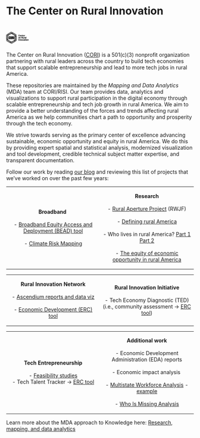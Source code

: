 # The Center on Rural Innovation

# <a href="https://ruralinnovation.us/" target="_blank"><img src="images/Full-Logo_CORI_Black.svg" alt="The Center on Rural Innovation" width="12%" align="left" /></a><br/>

The Center on Rural Innovation ([CORI](https://ruralinnovation.us/)) is
a 501(c)(3) nonprofit organization partnering with rural leaders across
the country to build tech economies that support scalable
entrepreneurship and lead to more tech jobs in rural America.

These repositories are maintained by the *Mapping and Data Analytics*
(MDA) team at CORI/RISI. Our team provides data, analytics and
visualizations to support rural participation in the digital economy
through scalable entrepreneurship and tech job growth in rural America.
We aim to provide a better understanding of the forces and trends
affecting rural America as we help communities chart a path to
opportunity and prosperity through the tech economy.

We strive towards serving as the primary center of excellence advancing
sustainable, economic opportunity and equity in rural America. We do
this by providing expert spatial and statistical analysis, modernized
visualization and tool development, credible technical subject matter
expertise, and transparent documentation.

Follow our work by reading
<a href="https://ruralinnovation.github.io/blog/" class="external"
target="_blank">our blog</a> and reviewing this list of projects that
we’ve worked on over the past few years:

<div>

<table>
<colgroup>
<col style="width: 50%" />
<col style="width: 50%" />
</colgroup>
<tbody>
<tr class="odd">
<td style="text-align: center;"><div width="50.0%"
data-layout-align="center">
<p><strong>Broadband</strong> <br><br />
- <a href="https://rural-broadband-map.ruralinnovation.us/"
class="external" target="_blank">Broadband Equity Access and Deployment
(BEAD) tool</a><br><br />
- <a href="https://broadband-risk.ruralinnovation.us/" class="external"
target="_blank">Climate Risk Mapping</a></p>
</div></td>
<td style="text-align: center;"><div width="50.0%"
data-layout-align="center">
<p><strong>Research</strong><br><br />
- <a
href="https://ruralinnovation.us/resources/reports/the-rural-aperture-project/"
class="external" target="_blank">Rural Aperture Project</a>
(RWJF)<br><br />
- <a href="https://ruralinnovation.us/blog/defining-rural-america/"
class="external" target="_blank">Defining rural America</a><br><br />
- Who lives in rural America? <a
href="https://ruralinnovation.us/blog/who-lives-in-rural-america-part-i/"
class="external" target="_blank">Part 1</a> <a
href="https://ruralinnovation.us/blog/who-lives-in-rural-america-part-2/"
class="external" target="_blank">Part 2</a><br><br />
- <a
href="https://ruralinnovation.us/blog/equity-economic-opportunity-rural-america/"
class="external" target="_blank">The equity of economic opportunity in
rural America</a></p>
</div></td>
</tr>
</tbody>
</table>

<table>
<colgroup>
<col style="width: 50%" />
<col style="width: 50%" />
</colgroup>
<tbody>
<tr class="odd">
<td style="text-align: center;"><div width="50.0%"
data-layout-align="center">
<p><strong>Rural Innovation Network</strong><br><br />
- <a
href="https://ruralinnovation.us/resources/reports/report-rural-americas-tech-employment-landscape/"
class="external" target="_blank">Ascendium reports and data
viz</a><br><br />
- <a href="https://erc-tool.ruralinnovation.us/" class="external"
target="_blank">Economic Development (ERC) tool</a></p>
</div></td>
<td style="text-align: center;"><div width="50.0%"
data-layout-align="center">
<p><strong>Rural Innovation Initiative</strong><br><br />
- Tech Economy Diagnostic (TED) <br> (i.e., community assessment → <a
href="https://erc-tool.ruralinnovation.us/" class="external"
target="_blank">ERC tool</a>)</p>
</div></td>
</tr>
</tbody>
</table>

<table>
<colgroup>
<col style="width: 50%" />
<col style="width: 50%" />
</colgroup>
<tbody>
<tr class="odd">
<td style="text-align: center;"><div width="50.0%"
data-layout-align="center">
<p><strong>Tech Entrepreneurship</strong> <br><br />
- <a
href="https://docs.google.com/document/d/1XcIts0l7weC1Kccw-hDSAQ1pj9FUyuaswAOZQP26UJM/edit#heading=h.ldyanhes5kq4"
class="external" target="_blank">Feasibility studies</a><br />
- Tech Talent Tracker → <a href="https://erc-tool.ruralinnovation.us/"
class="external" target="_blank">ERC tool</a><br></p>
</div></td>
<td style="text-align: center;"><div width="50.0%"
data-layout-align="center">
<p><strong>Additional work</strong><br><br />
- Economic Development Administration (EDA) reports<br><br />
- Economic impact analysis <br><br />
- <a
href="https://drive.google.com/drive/folders/1hb6t9j9FDCxTCKikHqRKzuVPjUI3NCaQ"
class="external" target="_blank">Multistate Workforce Analysis</a> - <a
href="https://docs.google.com/document/d/1-ikRrZv-zxDaKkM9lScsY5BMSZvTV7Fn/edit"
class="external" target="_blank">example</a><br><br />
- <a
href="https://drive.google.com/file/d/115CbNaxueucskWevb3BmWqz0Oe4gfrX2"
class="external" target="_blank">Who Is Missing Analysis</a></p>
</div></td>
</tr>
</tbody>
</table>

</div>

Learn more about the MDA approach to Knowledge here: [Research, mapping,
and data
analytics](https://ruralinnovation.us/our-work/research_mapping/)

<!--
&#10;🏗️ This page is under construction! 🏗️
&#10;**Here are some ideas to get you started:**
&#10;🙋‍ A short introduction - what is your organization all about?
🌈 Contribution guidelines - how can the community get involved?
👩‍💻 Useful resources - where can the community find your docs? Is there anything else the community should know?
🍿 Fun facts - what does your team eat for breakfast?
🧙 Remember, you can do mighty things with the power of [Markdown](https://docs.github.com/github/writing-on-github/getting-started-with-writing-and-formatting-on-github/basic-writing-and-formatting-syntax)
-->
